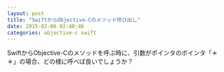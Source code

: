 ```yaml
---
layout: post
title: "SwiftからObjective-Cのメソッド呼び出し"
date: 2015-02-06 02:40:46
categories: objective-c swift
---
```

<p>SwiftからObjective-Cのメソッドを呼ぶ時に、引数がポインタのポインタ「＊＊」の場合、どの様に呼べば良いでしょうか？</p>
